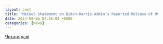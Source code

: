 ```yaml
---
layout: post
title: "McCaul Statement on Biden-Harris Admin’s Reported Release of 99+ Known or Suspected Terrorists Into the U.S."
date: 2024-08-06 04:56:04 +0000
categories: [news]
---
```


[Читати далі](https://mccaul.house.gov/media-center/press-releases/mccaul-statement-biden-harris-admins-reported-release-99-known-or)
